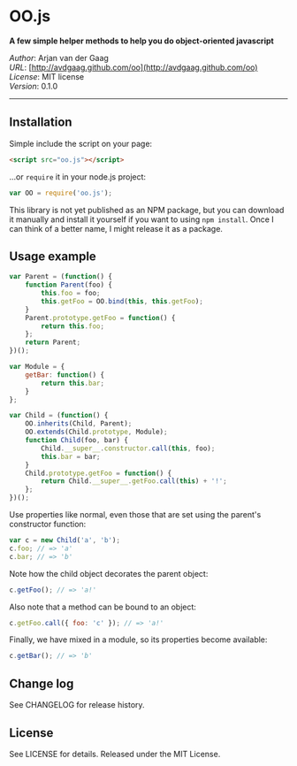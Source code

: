 # OO.js

**A few simple helper methods to help you do object-oriented javascript**

*Author*: Arjan van der Gaag  
*URL*: [http://avdgaag.github.com/oo](http://avdgaag.github.com/oo)  
*License*: MIT license  
*Version*: 0.1.0

---

## Installation

Simple include the script on your page:

```html
<script src="oo.js"></script>
```

...or `require` it in your node.js project:

```js
var OO = require('oo.js');
```

This library is not yet published as an NPM package, but you
can download it manually and install it yourself if you want
to using `npm install`. Once I can think of a better name,
I might release it as a package.

## Usage example

```js
var Parent = (function() {
    function Parent(foo) {
        this.foo = foo;
        this.getFoo = OO.bind(this, this.getFoo);
    }
    Parent.prototype.getFoo = function() {
        return this.foo;
    };
    return Parent;
})();

var Module = {
    getBar: function() {
        return this.bar;
    }
};

var Child = (function() {
    OO.inherits(Child, Parent);
    OO.extends(Child.prototype, Module);
    function Child(foo, bar) {
        Child.__super__.constructor.call(this, foo);
        this.bar = bar;
    }
    Child.prototype.getFoo = function() {
        return Child.__super__.getFoo.call(this) + '!';
    };
})();
```

Use properties like normal, even those that are set using the
parent's constructor function:

```js
var c = new Child('a', 'b');
c.foo; // => 'a'
c.bar; // => 'b'
```

Note how the child object decorates the parent object:

```js
c.getFoo(); // => 'a!'
```

Also note that a method can be bound to an object:

```js
c.getFoo.call({ foo: 'c' }); // => 'a!'
```

Finally, we have mixed in a module, so its properties become available:

```js
c.getBar(); // => 'b'
```

## Change log

See CHANGELOG for release history.

## License

See LICENSE for details. Released under the MIT License.

